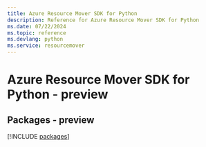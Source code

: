```yaml
---
title: Azure Resource Mover SDK for Python
description: Reference for Azure Resource Mover SDK for Python
ms.date: 07/22/2024
ms.topic: reference
ms.devlang: python
ms.service: resourcemover
---
```

# Azure Resource Mover SDK for Python - preview
## Packages - preview
[!INCLUDE [packages](resource-mover-index.md)]